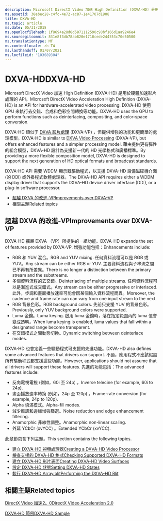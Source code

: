 ```yaml
---
description: Microsoft DirectX Video 加速 High Definition (DXVA-HD) 是用於硬體加速影片處理的 API。
ms.assetid: 38ebec28-c4fc-4e72-ac87-1e41707d1908
title: DXVA-HD
ms.topic: article
ms.date: 05/31/2018
ms.openlocfilehash: 1f8694a28d8d5871112590c90bf166d1aa9246e4
ms.sourcegitcommit: 831e8f3db78ab820e1710cede244553c70e50500
ms.translationtype: MT
ms.contentlocale: zh-TW
ms.lasthandoff: 01/07/2021
ms.locfileid: "103689304"
---
```

# <a name="dxva-hd"></a><span data-ttu-id="25e65-103">DXVA-HD</span><span class="sxs-lookup"><span data-stu-id="25e65-103">DXVA-HD</span></span>

<span data-ttu-id="25e65-104">Microsoft DirectX Video 加速 High Definition (DXVA-HD) 是用於硬體加速影片處理的 API。</span><span class="sxs-lookup"><span data-stu-id="25e65-104">Microsoft DirectX Video Acceleration High Definition (DXVA-HD) is an API for hardware-accelerated video processing.</span></span> <span data-ttu-id="25e65-105">DXVA-HD 使用 GPU 來執行去交錯、合成和色彩空間轉換等功能。</span><span class="sxs-lookup"><span data-stu-id="25e65-105">DXVA-HD uses the GPU to perform functions such as deinterlacing, compositing, and color-space conversion.</span></span>

<span data-ttu-id="25e65-106">DXVA-HD 類似于 [DXVA 影片處理](dxva-video-processing.md) (DXVA-VP) ，但提供增強的功能和更簡單的處理模型。</span><span class="sxs-lookup"><span data-stu-id="25e65-106">DXVA-HD is similar to [DXVA Video Processing](dxva-video-processing.md) (DXVA-VP), but offers enhanced features and a simpler processing model.</span></span> <span data-ttu-id="25e65-107">藉由提供更有彈性的組合模型，DXVA-HD 設計為支援新一代的 HD 光學格式和廣播標準。</span><span class="sxs-lookup"><span data-stu-id="25e65-107">By providing a more flexible composition model, DXVA-HD is designed to support the next generation of HD optical formats and broadcast standards.</span></span>

<span data-ttu-id="25e65-108">DXVA-HD API 需要 WDDM 顯示器驅動程式，以支援 DXVA-HD 設備磁碟機介面 (的 DDI) 或外掛程式軟體處理器。</span><span class="sxs-lookup"><span data-stu-id="25e65-108">The DXVA-HD API requires either a WDDM display driver that supports the DXVA-HD device driver interface (DDI), or a plug-in software processor.</span></span>

-   [<span data-ttu-id="25e65-109">超越 DXVA 的改進-VP</span><span class="sxs-lookup"><span data-stu-id="25e65-109">Improvements over DXVA-VP</span></span>](#improvements-over-dxva-vp)
-   [<span data-ttu-id="25e65-110">相關主題</span><span class="sxs-lookup"><span data-stu-id="25e65-110">Related topics</span></span>](#related-topics)

## <a name="improvements-over-dxva-vp"></a><span data-ttu-id="25e65-111">超越 DXVA 的改進-VP</span><span class="sxs-lookup"><span data-stu-id="25e65-111">Improvements over DXVA-VP</span></span>

<span data-ttu-id="25e65-112">DXVA-HD 擴展 DXVA （VP）所提供的一組功能。</span><span class="sxs-lookup"><span data-stu-id="25e65-112">DXVA-HD expands the set of features provided by DXVA-VP.</span></span> <span data-ttu-id="25e65-113">增強功能包括：</span><span class="sxs-lookup"><span data-stu-id="25e65-113">Enhancements include:</span></span>

-   <span data-ttu-id="25e65-114">RGB 和 YUV 混合。</span><span class="sxs-lookup"><span data-stu-id="25e65-114">RGB and YUV mixing.</span></span> <span data-ttu-id="25e65-115">任何資料流程可以是 RGB 或 YUV。</span><span class="sxs-lookup"><span data-stu-id="25e65-115">Any stream can be either RGB or YUV.</span></span> <span data-ttu-id="25e65-116">主要資料流程與子串流之間已不再有所差異。</span><span class="sxs-lookup"><span data-stu-id="25e65-116">There is no longer a distinction between the primary stream and the substreams.</span></span>
-   <span data-ttu-id="25e65-117">多個資料流程的去交錯。</span><span class="sxs-lookup"><span data-stu-id="25e65-117">Deinterlacing of multiple streams.</span></span> <span data-ttu-id="25e65-118">任何資料流程可以是漸進式或交錯式。</span><span class="sxs-lookup"><span data-stu-id="25e65-118">Any stream can be either progressive or interlaced.</span></span> <span data-ttu-id="25e65-119">此外，步調和畫面播放速率可能會因某個輸入資料流程而異。</span><span class="sxs-lookup"><span data-stu-id="25e65-119">Moreover, the cadence and frame rate can can vary from one input stream to the next.</span></span>
-   <span data-ttu-id="25e65-120">RGB 背景色彩。</span><span class="sxs-lookup"><span data-stu-id="25e65-120">RGB background colors.</span></span> <span data-ttu-id="25e65-121">先前只支援 YUV 的背景色彩。</span><span class="sxs-lookup"><span data-stu-id="25e65-121">Previously, only YUV background colors were supported.</span></span>
-   <span data-ttu-id="25e65-122">Luma 金鑰。</span><span class="sxs-lookup"><span data-stu-id="25e65-122">Luma keying.</span></span> <span data-ttu-id="25e65-123">啟用 luma 金鑰時，落在指定範圍內的 luma 值會變成透明。</span><span class="sxs-lookup"><span data-stu-id="25e65-123">When luma keying is enabled, luma values that fall within a designated range become transparent.</span></span>
-   <span data-ttu-id="25e65-124">在交錯模式之間動態切換。</span><span class="sxs-lookup"><span data-stu-id="25e65-124">Dynamic switching between deinterlace modes.</span></span>

<span data-ttu-id="25e65-125">DXVA-HD 也會定義一些驅動程式可支援的先進功能。</span><span class="sxs-lookup"><span data-stu-id="25e65-125">DXVA-HD also defines some advanced features that drivers can support.</span></span> <span data-ttu-id="25e65-126">不過，應用程式不應該假設所有驅動程式都支援這些功能。</span><span class="sxs-lookup"><span data-stu-id="25e65-126">However, applications should not assume that all drivers will support these features.</span></span> <span data-ttu-id="25e65-127">先進的功能包括：</span><span class="sxs-lookup"><span data-stu-id="25e65-127">The advanced features include:</span></span>

-   <span data-ttu-id="25e65-128">反向電視電視 (例如，60i 至 24p) 。</span><span class="sxs-lookup"><span data-stu-id="25e65-128">Inverse telecine (for example, 60i to 24p).</span></span>
-   <span data-ttu-id="25e65-129">畫面播放速率轉換 (例如，24p 至 120p) 。</span><span class="sxs-lookup"><span data-stu-id="25e65-129">Frame-rate conversion (for example, 24p to 120p).</span></span>
-   <span data-ttu-id="25e65-130">Alpha 填滿模式。</span><span class="sxs-lookup"><span data-stu-id="25e65-130">Alpha-fill modes.</span></span>
-   <span data-ttu-id="25e65-131">減少雜訊和邊緣增強篩選。</span><span class="sxs-lookup"><span data-stu-id="25e65-131">Noise reduction and edge enhancement filtering.</span></span>
-   <span data-ttu-id="25e65-132">Anamorphic 非線性調整。</span><span class="sxs-lookup"><span data-stu-id="25e65-132">Anamorphic non-linear scaling.</span></span>
-   <span data-ttu-id="25e65-133">外延 YCbCr (xvYCC) 。</span><span class="sxs-lookup"><span data-stu-id="25e65-133">Extended YCbCr (xvYCC).</span></span>

<span data-ttu-id="25e65-134">此章節包含下列主題。</span><span class="sxs-lookup"><span data-stu-id="25e65-134">This section contains the following topics.</span></span>

-   [<span data-ttu-id="25e65-135">建立 DXVA-HD 視頻處理器</span><span class="sxs-lookup"><span data-stu-id="25e65-135">Creating a DXVA-HD Video Processor</span></span>](creating-a-dxva-hd-video-processor.md)
-   [<span data-ttu-id="25e65-136">檢查支援的 DXVA-HD 格式</span><span class="sxs-lookup"><span data-stu-id="25e65-136">Checking Supported DXVA-HD Formats</span></span>](checking-supported-dxva-hd-formats.md)
-   [<span data-ttu-id="25e65-137">建立 DXVA-HD 影片表面</span><span class="sxs-lookup"><span data-stu-id="25e65-137">Creating DXVA-HD Video Surfaces</span></span>](creating-dxva-hd-video-surfaces.md)
-   [<span data-ttu-id="25e65-138">設定 DXVA-HD 狀態</span><span class="sxs-lookup"><span data-stu-id="25e65-138">Setting DXVA-HD States</span></span>](setting-dxva-hd-states.md)
-   [<span data-ttu-id="25e65-139">執行 DXVA-HD Array.blit</span><span class="sxs-lookup"><span data-stu-id="25e65-139">Performing the DXVA-HD Blit</span></span>](performing-the-dxva-hd-blit.md)

## <a name="related-topics"></a><span data-ttu-id="25e65-140">相關主題</span><span class="sxs-lookup"><span data-stu-id="25e65-140">Related topics</span></span>

<dl> <dt>

[<span data-ttu-id="25e65-141">DirectX Video 加速2。0</span><span class="sxs-lookup"><span data-stu-id="25e65-141">DirectX Video Acceleration 2.0</span></span>](directx-video-acceleration-2-0.md)
</dt> <dt>

[<span data-ttu-id="25e65-142">DXVA-HD 範例</span><span class="sxs-lookup"><span data-stu-id="25e65-142">DXVA-HD Sample</span></span>](dxva-hd-sample.md)
</dt> </dl>

 

 




